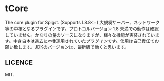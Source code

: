 # tCore
The core plugin for Spigot. (Supports 1.8.8<=)
大規模サーバー、ネットワーク等の中核となるプラグインです。プロトコルバージョン 1.8 未満での動作は確認していません。かなりの量のソースになりますが、様々な機能が実装されています。中身自体は過去に本番運用されていたプラグインです。使用は自己責任でお願い致します。JDKのバージョンは、最新版で動くと思います。

## LICENCE
MIT.
